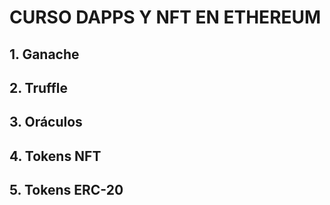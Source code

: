 # CURSO DAPPS Y NFT EN ETHEREUM
## 1. Ganache
## 2. Truffle
## 3. Oráculos
## 4. Tokens NFT
## 5. Tokens ERC-20